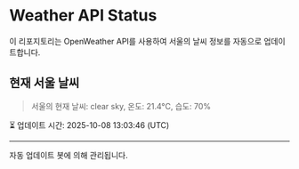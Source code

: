 
# Weather API Status

이 리포지토리는 OpenWeather API를 사용하여 서울의 날씨 정보를 자동으로 업데이트합니다.

## 현재 서울 날씨
> 서울의 현재 날씨: clear sky, 온도: 21.4°C, 습도: 70%

⏳ 업데이트 시간: 2025-10-08 13:03:46 (UTC)

---
자동 업데이트 봇에 의해 관리됩니다.
